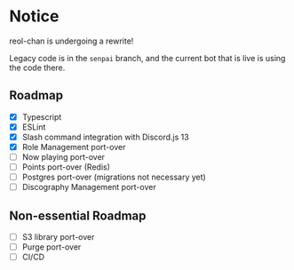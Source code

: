 # Notice

reol-chan is undergoing a rewrite!

Legacy code is in the `senpai` branch, and the current bot that is live is using the code there.

## Roadmap

- [x] Typescript
- [x] ESLint
- [x] Slash command integration with Discord.js 13
- [x] Role Management port-over
- [ ] Now playing port-over
- [ ] Points port-over (Redis)
- [ ] Postgres port-over (migrations not necessary yet)
- [ ] Discography Management port-over

## Non-essential Roadmap

- [ ] S3 library port-over
- [ ] Purge port-over
- [ ] CI/CD